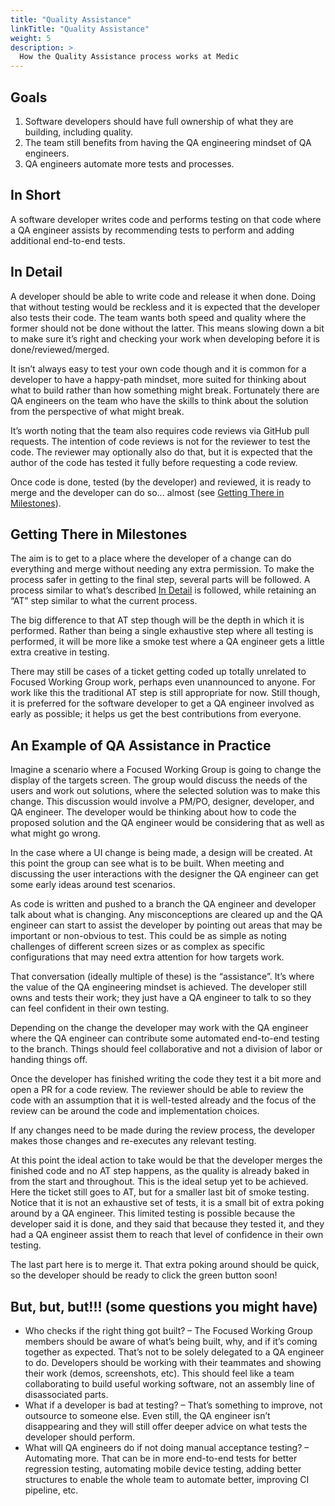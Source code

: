 ```yaml
---
title: "Quality Assistance"
linkTitle: "Quality Assistance"
weight: 5
description: >
  How the Quality Assistance process works at Medic
---
```


## Goals
1. Software developers should have full ownership of what they are building, including quality.
1. The team still benefits from having the QA engineering mindset of QA engineers.
1. QA engineers automate more tests and processes.

## In Short
A software developer writes code and performs testing on that code where a QA engineer assists by recommending tests to perform and adding additional end-to-end tests.

## In Detail
A developer should be able to write code and release it when done. Doing that without testing would be reckless and it is expected that the developer also tests their code. The team wants both speed and quality where the former should not be done without the latter. This means slowing down a bit to make sure it’s right and checking your work when developing before it is done/reviewed/merged.

It isn’t always easy to test your own code though and it is common for a developer to have a happy-path mindset, more suited for thinking about what to build rather than how something might break. Fortunately there are QA engineers on the team who have the skills to think about the solution from the perspective of what might break.

It’s worth noting that the team also requires code reviews via GitHub pull requests. The intention of code reviews is not for the reviewer to test the code. The reviewer may optionally also do that, but it is expected that the author of the code has tested it fully before requesting a code review.

Once code is done, tested (by the developer) and reviewed, it is ready to merge and the developer can do so... almost (see [Getting There in Milestones](#getting-there-in-milestones)). 

## Getting There in Milestones
The aim is to get to a place where the developer of a change can do everything and merge without needing any extra permission. To make the process safer in getting to the final step, several parts will be followed. A process similar to what’s described [In Detail](#in-detail) is followed, while retaining an “AT” step similar to what the current process.

The big difference to that AT step though will be the depth in which it is performed. Rather than being a single exhaustive step where all testing is performed, it will be more like a smoke test where a QA engineer gets a little extra creative in testing.

There may still be cases of a ticket getting coded up totally unrelated to Focused Working Group work, perhaps even unannounced to anyone. For work like this the traditional AT step is still appropriate for now. Still though, it is preferred for the software developer to get a QA engineer involved as early as possible; it helps us get the best contributions from everyone.

## An Example of QA Assistance in Practice
Imagine a scenario where a Focused Working Group is going to change the display of the targets screen. The group would discuss the needs of the users and work out solutions, where the selected solution was to make this change. This discussion would involve a PM/PO, designer, developer, and QA engineer. The developer would be thinking about how to code the proposed solution and the QA engineer would be considering that as well as what might go wrong.

In the case where a UI change is being made, a design will be created. At this point the group can see what is to be built. When meeting and discussing the user interactions with the designer the QA engineer can get some early ideas around test scenarios.

As code is written and pushed to a branch the QA engineer and developer talk about what is changing. Any misconceptions are cleared up and the QA engineer can start to assist the developer by pointing out areas that may be important or non-obvious to test. This could be as simple as noting challenges of different screen sizes or as complex as specific configurations that may need extra attention for how targets work.

That conversation (ideally multiple of these) is the “assistance”. It’s where the value of the QA engineering mindset is achieved. The developer still owns and tests their work; they just have a QA engineer to talk to so they can feel confident in their own testing.

Depending on the change the developer may work with the QA engineer where the QA engineer can contribute some automated end-to-end testing to the branch. Things should feel collaborative and not a division of labor or handing things off.

Once the developer has finished writing the code they test it a bit more and open a PR for a code review. The reviewer should be able to review the code with an assumption that it is well-tested already and the focus of the review can be around the code and implementation choices.

If any changes need to be made during the review process, the developer makes those changes and re-executes any relevant testing.

At this point the ideal action to take would be that the developer merges the finished code and no AT step happens, as the quality is already baked in from the start and throughout. This is the ideal setup yet to be achieved. Here the ticket still goes to AT, but for a smaller last bit of smoke testing. Notice that it is not an exhaustive set of tests, it is a small bit of extra poking around by a QA engineer. This limited testing is possible because the developer said it is done, and they said that because they tested it, and they had a QA engineer assist them to reach that level of confidence in their own testing.

The last part here is to merge it. That extra poking around should be quick, so the developer should be ready to click the green button soon!

## But, but, but!!! (some questions you might have)
- Who checks if the right thing got built? – The Focused Working Group members should be aware of what’s being built, why, and if it’s coming together as expected. That’s not to be solely delegated to a QA engineer to do. Developers should be working with their teammates and showing their work (demos, screenshots, etc). This should feel like a team collaborating to build useful working software, not an assembly line of disassociated parts.
- What if a developer is bad at testing? – That’s something to improve, not outsource to someone else. Even still, the QA engineer isn’t disappearing and they will still offer deeper advice on what tests the developer should perform.
- What will QA engineers do if not doing manual acceptance testing? – Automating more. That can be in more end-to-end tests for better regression testing, automating mobile device testing, adding better structures to enable the whole team to automate better, improving CI pipeline, etc.
